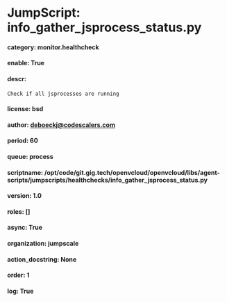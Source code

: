 
# JumpScript: info_gather_jsprocess_status.py
        
#### category: monitor.healthcheck
#### enable: True
#### descr: 
```
Check if all jsprocesses are running

```
#### license: bsd
#### author: deboeckj@codescalers.com
#### period: 60
#### queue: process
#### scriptname: /opt/code/git.gig.tech/openvcloud/openvcloud/libs/agent-scripts/jumpscripts/healthchecks/info_gather_jsprocess_status.py
#### version: 1.0
#### roles: []
#### async: True
#### organization: jumpscale
#### action_docstring: None
#### order: 1
#### log: True